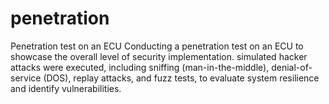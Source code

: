 # penetration
Penetration test on an ECU
Conducting a penetration test on an ECU to showcase the overall level of security implementation. simulated hacker attacks were executed, including sniffing (man-in-the-middle), denial-of-service (DOS), replay attacks, and fuzz tests, to evaluate system resilience and identify vulnerabilities.
